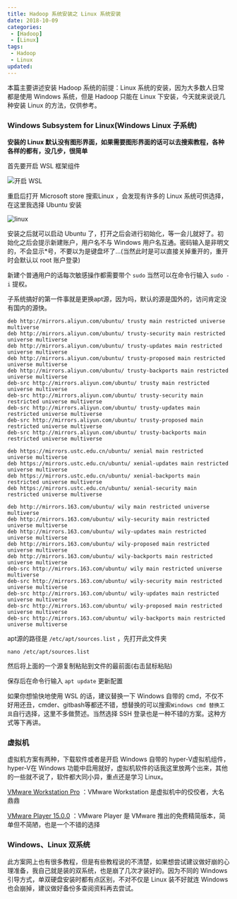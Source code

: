 ```yaml
---
title: Hadoop 系统安装之 Linux 系统安装
date: 2018-10-09
categories:
 - [Hadoop]
 - [Linux]
tags: 
 - Hadoop
 - Linux
updated:
---
```


本篇主要讲述安装 Hadoop 系统的前提：Linux 系统的安装，因为大多数人日常都是使用 Windows 系统，但是 Hadoop 只能在 Linux 下安装，今天就来说说几种安装 Linux 的方法，仅供参考。

<!-- more -->

### Windows Subsystem for Linux(Windows Linux 子系统)

**安装的 Linux 默认没有图形界面，如果需要图形界面的话可以去搜索教程，各种各样的都有，没几步，很简单**

首先要开启 WSL 框架组件

![开启 WSL](https://blog-1253491707.piccd.myqcloud.com/images/20181009193626.png/style)

重启后打开 Microsoft store 搜索Linux ，会发现有许多的 Linux 系统可供选择，在这里我选择 Ubuntu 安装

![linux](https://blog-1253491707.piccd.myqcloud.com/images/20181009194708.png/style)

安装之后就可以启动 Ubuntu 了，打开之后会进行初始化，等一会儿就好了。初始化之后会提示新建账户，用户名不与 Windows 用户名互通。密码输入是非明文的，不会显示*号，不要以为是键盘坏了...(当然此时是可以直接关掉重开的，重开时会默认以 root 账户登录)

新建个普通用户的话每次敏感操作都需要带个 `sudo` 当然可以在命令行输入 `sudo -i` 提权。

子系统搞好的第一件事就是更换apt源，因为吗，默认的源是国外的，访问肯定没有国内的源快。

```shell 阿里源
deb http://mirrors.aliyun.com/ubuntu/ trusty main restricted universe multiverse
deb http://mirrors.aliyun.com/ubuntu/ trusty-security main restricted universe multiverse
deb http://mirrors.aliyun.com/ubuntu/ trusty-updates main restricted universe multiverse
deb http://mirrors.aliyun.com/ubuntu/ trusty-proposed main restricted universe multiverse
deb http://mirrors.aliyun.com/ubuntu/ trusty-backports main restricted universe multiverse
deb-src http://mirrors.aliyun.com/ubuntu/ trusty main restricted universe multiverse
deb-src http://mirrors.aliyun.com/ubuntu/ trusty-security main restricted universe multiverse
deb-src http://mirrors.aliyun.com/ubuntu/ trusty-updates main restricted universe multiverse
deb-src http://mirrors.aliyun.com/ubuntu/ trusty-proposed main restricted universe multiverse
deb-src http://mirrors.aliyun.com/ubuntu/ trusty-backports main restricted universe multiverse
```

```shell 科大源
deb https://mirrors.ustc.edu.cn/ubuntu/ xenial main restricted universe multiverse
deb https://mirrors.ustc.edu.cn/ubuntu/ xenial-updates main restricted universe multiverse
deb https://mirrors.ustc.edu.cn/ubuntu/ xenial-backports main restricted universe multiverse
deb https://mirrors.ustc.edu.cn/ubuntu/ xenial-security main restricted universe multiverse
```

```shell 网易源
deb http://mirrors.163.com/ubuntu/ wily main restricted universe multiverse
deb http://mirrors.163.com/ubuntu/ wily-security main restricted universe multiverse
deb http://mirrors.163.com/ubuntu/ wily-updates main restricted universe multiverse
deb http://mirrors.163.com/ubuntu/ wily-proposed main restricted universe multiverse
deb http://mirrors.163.com/ubuntu/ wily-backports main restricted universe multiverse
deb-src http://mirrors.163.com/ubuntu/ wily main restricted universe multiverse
deb-src http://mirrors.163.com/ubuntu/ wily-security main restricted universe multiverse
deb-src http://mirrors.163.com/ubuntu/ wily-updates main restricted universe multiverse
deb-src http://mirrors.163.com/ubuntu/ wily-proposed main restricted universe multiverse
deb-src http://mirrors.163.com/ubuntu/ wily-backports main restricted universe multiverse
```

apt源的路径是 `/etc/apt/sources.list` ，先打开此文件夹

```shell
nano /etc/apt/sources.list
```

然后将上面的一个源复制粘贴到文件的最前面(右击鼠标粘贴)

保存后在命令行输入 `apt update` 更新配置

如果你想愉快地使用 WSL 的话，建议替换一下 Windows 自带的 cmd，不仅不好用还丑，cmder、gitbash等都还不错，想替换的可以搜索`Windows cmd 替换工具`自行选择，这里不多做赘述。当然选择 SSH 登录也是一种不错的方案。这种方式等下再讲。

### 虚拟机

虚拟机方案有两种，下载软件或者是开启 Windows 自带的 hyper-V虚拟机组件，hyper-V在 Windows 功能中启用就好，虚拟机软件的话我这里放两个出来，其他的一些就不说了，软件都大同小异，重点还是学习 Linux。

[VMware Workstation Pro](http://www.dayanzai.me/vmware-workstation.html) ：VMware Workstation 是虚拟机中的佼佼者，大名鼎鼎

[VMware Player 15.0.0](http://www.dayanzai.me/vmware-player.html) ：VMware Player 是 VMware 推出的免费精简版本，简单但不简陋，也是一个不错的选择

### Windows、Linux 双系统

此方案网上也有很多教程，但是有些教程说的不清楚，如果想尝试建议做好崩的心理准备，我自己就是装的双系统，也是崩了几次才装好的。因为不同的 Windows 引导方式，单双硬盘安装时都有点区别，不对不仅是 Linux 装不好就连 Windows 也会崩掉，建议做好备份多查阅资料再去尝试。